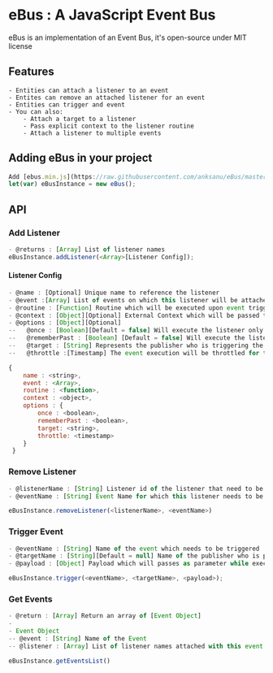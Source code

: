 # eBus : A JavaScript Event Bus

eBus is an implementation of an Event Bus, it's open-source under MIT license

## Features
    - Entities can attach a listener to an event
    - Entites can remove an attached listener for an event
    - Entities can trigger and event
    - You can also:
        - Attach a target to a listener
        - Pass explicit context to the listener routine
        - Attach a listener to multiple events


## Adding eBus in your project
```javascript
Add [ebus.min.js](https://raw.githubusercontent.com/anksanu/eBus/master/release/eBus.min.js "Ebus") in you web page
let(var) eBusInstance = new eBus();
```

## API
### Add Listener
```javascript
- @returns : [Array] List of listener names
eBusInstance.addListener(<Array>[Listener Config]);
```

#### Listener Config
```javascript
- @name : [Optional] Unique name to reference the listener
- @event :[Array] List of events on which this listener will be attached
- @routine : [Function] Routine which will be executed upon event trigger
- @context : [Object][Optional] External Context which will be passed to the routine upon execution
- @options : [Object][Optional]
--   @once : [Boolean][Default = false] Will execute the listener only once
--   @rememberPast : [Boolean] [Default = false] Will execute the listener routine upon registration in case the attached even was triggered in the past, the context and payload will be past of the most recend past event trigger
--   @target : [String] Represents the publisher who is triggering the event
--   @throttle :[Timestamp] The event execution will be throttled for the specified time period

{
	name : <string>,
    event : <Array>,
    routine : <function>,
    context : <object>,
    options : {
    	once : <boolean>,
        rememberPast : <boolean>,
        target: <string>,
        throttle: <timestamp>
    }
 }
```

### Remove Listener
```javascript
- @listenerName : [String] Listener id of the listener that need to be removed from the bus.
- @eventName : [String] Event Name for which this listener needs to be removed.

eBusInstance.removeListener(<listenerName>, <eventName>)
```

### Trigger Event
```javascript
- @eventName : [String] Name of the event which needs to be triggered
- @targetName : [String][Default = null] Name of the publisher who is publishing the event, this will only trigger the listeners with this publisher as target
- @payload : [Object] Payload which will passes as parameter while executing the listener routine

eBusInstance.trigger(<eventName>, <targetName>, <payload>);
```

### Get Events
```javascript
- @return : [Array] Return an array of [Event Object]
-
- Event Object
-- @event : [String] Name of the Event
-- @listener : [Array] List of listener names attached with this event

eBusInstance.getEventsList()
```
